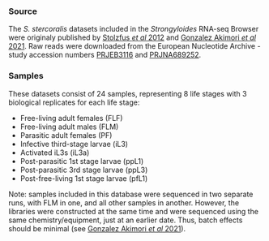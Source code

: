 ### Source

The *S. stercoralis* datasets included in the *Strongyloides* RNA-seq Browser were originaly
published by [Stolzfus *et al* 2012](https://journals.plos.org/plosntds/article?id=10.1371/journal.pntd.0001854) and [Gonzalez Akimori *et al* 2021](https://www.nature.com/articles/s41598-021-87478-3).
Raw reads were downloaded from the European Nucleotide Archive - study
accession numbers
[PRJEB3116](https://www.ebi.ac.uk/ena/browser/view/PRJEB3116) and [PRJNA689252](https://www.ebi.ac.uk/ena/browser/view/PRJNA689252).

### Samples

These datasets consist of 24 samples, representing 8 life stages with 3
biological replicates for each life stage:

-   Free-living adult females (FLF)
-   Free-living adult males (FLM)
-   Parasitic adult females (PF)
-   Infective third-stage larvae (iL3)
-   Activated iL3s (iL3a)
-   Post-parasitic 1st stage larvae (ppL1)
-   Post-parasitic 3rd stage larvae (ppL3)
-   Post-free-living 1st stage larvae (pfL1)

Note: samples included in this database were sequenced in two separate runs, with FLM in one, and all other samples in another. However, the libraries were constructed at the same time and were sequenced using the same chemistry/equipment, just at an earlier date. Thus, batch effects should be minimal (see [Gonzalez Akimori *et al* 2021](https://www.nature.com/articles/s41598-021-87478-3)).